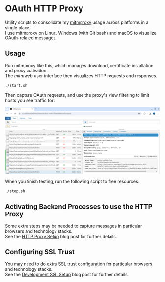 # OAuth HTTP Proxy

Utility scripts to consolidate my [mitmproxy](https://docs.mitmproxy.org/stable/) usage across platforms in a single place.\
I use mitmproxy on Linux, Windows (with Git bash) and macOS to visualize OAuth-related messages.

## Usage

Run mitmproxy like this, which manages download, certificate installation and proxy activation.\
The *mitmweb* user interface then visualizes HTTP requests and responses.

```bash
./start.sh
```

Then capture OAuth requests, and use the proxy's view filtering to limit hosts you see traffic for:

![capture](capture.png)

When you finish testing, run the following script to free resources:

```bash
./stop.sh
```

## Activating Backend Processes to use the HTTP Proxy

Some extra steps may be needed to capture messages in particular browsers and technology stacks.\
See the [HTTP Proxy Setup](https://github.com/gary-archer/oauth.blog/tree/master/public/posts/http-debugging-setup.mdx) blog post for further details.

## Configuring SSL Trust

You may need to do extra SSL trust configuration for particular browsers and technology stacks.\
See the [Development SSL Setup](https://github.com/gary-archer/oauth.blog/tree/master/public/posts/developer-ssl-setup.mdx) blog post for further details.
